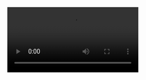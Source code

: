 <video src="https://github.com/Diazrob/Position-Grid/blob/master/Position%20Grid/bot-position-grid-demo.mp4" width="300" />
